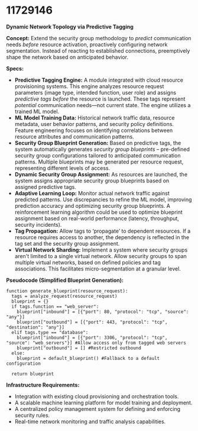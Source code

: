 # 11729146

**Dynamic Network Topology via Predictive Tagging**

**Concept:** Extend the security group methodology to *predict* communication needs *before* resource activation, proactively configuring network segmentation. Instead of reacting to established connections, preemptively shape the network based on anticipated behavior.

**Specs:**

*   **Predictive Tagging Engine:** A module integrated with cloud resource provisioning systems. This engine analyzes resource request parameters (image type, intended function, user role) and assigns *predictive tags* *before* the resource is launched. These tags represent *potential* communication needs—not current state. The engine utilizes a trained ML model.
*   **ML Model Training Data:** Historical network traffic data, resource metadata, user behavior patterns, and security policy definitions. Feature engineering focuses on identifying correlations between resource attributes and communication patterns.
*   **Security Group Blueprint Generation:** Based on predictive tags, the system automatically generates *security group blueprints* – pre-defined security group configurations tailored to anticipated communication patterns. Multiple blueprints may be generated per resource request, representing different levels of access.
*   **Dynamic Security Group Assignment:** As resources are launched, the system assigns appropriate security group blueprints based on assigned predictive tags.
*   **Adaptive Learning Loop:** Monitor actual network traffic against predicted patterns. Use discrepancies to refine the ML model, improving prediction accuracy and optimizing security group blueprints. A reinforcement learning algorithm could be used to optimize blueprint assignment based on real-world performance (latency, throughput, security incidents).
*   **Tag Propagation:** Allow tags to ‘propagate’ to dependent resources. If a resource requires access to another, the dependency is reflected in the tag set and the security group assignment.
*   **Virtual Network Sharding:** Implement a system where security groups aren't limited to a single virtual network.  Allow security groups to span multiple virtual networks, based on defined policies and tag associations.  This facilitates micro-segmentation at a granular level.

**Pseudocode (Simplified Blueprint Generation):**

```
function generate_blueprint(resource_request):
  tags = analyze_request(resource_request)
  blueprint = {}
  if tags.function == "web_server":
    blueprint["inbound"] = [{"port": 80, "protocol": "tcp", "source": "any"}]
    blueprint["outbound"] = [{"port": 443, "protocol": "tcp", "destination": "any"}]
  elif tags.type == "database":
    blueprint["inbound"] = [{"port": 3306, "protocol": "tcp", "source": "web_servers"}] #Allow access only from tagged web servers
    blueprint["outbound"] = [] #Restricted outbound
  else:
    blueprint = default_blueprint() #Fallback to a default configuration

  return blueprint
```

**Infrastructure Requirements:**

*   Integration with existing cloud provisioning and orchestration tools.
*   A scalable machine learning platform for model training and deployment.
*   A centralized policy management system for defining and enforcing security rules.
*   Real-time network monitoring and traffic analysis capabilities.